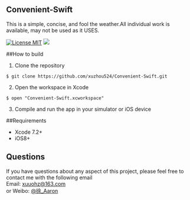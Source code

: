 ## Convenient-Swift
This is a simple, concise, and fool the weather.All individual work is available, may not be used as it USES.

[![License MIT](https://img.shields.io/badge/license-MIT-green.svg?style=flat)](https://github.com/xuzhou524/Convenient-Swift/master/LICENSE)
[![](https://img.shields.io/badge/done-50%-green.svg?style=flat)](https://github.com/xuzhou524/Convenient-Swift)
<br/>

##How to build
1)  Clone the repository
```
$ git clone https://github.com/xuzhou524/Convenient-Swift.git
```
2) Open the workspace in Xcode
```
$ open "Convenient-Swift.xcworkspace"
```
3) Compile and run the app in your simulator or iOS device

##Requirements
* Xcode 7.2+
* iOS8+

## Questions
If you have questions about any aspect of this project, please feel free to contact me with the following email
<br/>Email: xuuohz@163.com
<br/>or Weibo: <a href = 'http://weibo.com/u/2305459493' >@徐_Aaron</a>
<br/>
